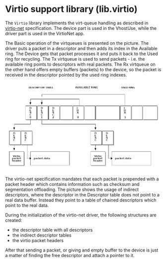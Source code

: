 # Virtio support library (lib.virtio)


The `Virtio` library implements the virt-queue handling as described in
[virtio-net](http://docs.oasis-open.org/virtio/virtio/v1.0/csprd04/virtio-v1.0-csprd04.html)
specification. The device part is used in the VhostUse, while the driver part is used
in the VirtioNet app.

The Basic operation of the virtqueues is presented on the picture. The driver puts a packet in
a descriptor and then adds its index in the Available ring. The Device gets that packet processes
it and puts it back to the Used ring for recycling. The Tx virtqueue is used to send packets - i.e.
the available ring points to descriptors with real packets. The Rx virtqueue on the other hand offers
empty buffers (packets) to the device, so the packet is received in the descriptor pointed by the 
used ring indexes.

![Virtio](.images/Virtio.png)


The virtio-net specification mandates that each packet is prepended with a packet header which contains
information such as checksum and segmentation offloading. The picture shows the usage of indirect 
descriptors, where the descriptor in the Descriptor table does not point to a real data buffer. Instead
they point to a table of chained descriptors which point to the real data.

During the initialization of the virtio-net driver, the following structures are created:
 * the descriptor table with all descriptors
 * the indirect descriptor tables
 * the virtio packet headers

After that sending a packet, or giving and empty buffer to the device is just a matter of finding the free
descriptor and attach a pointer to it.

